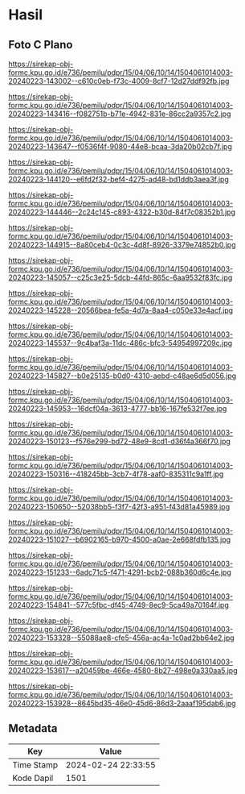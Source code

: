 # Hasil

## Foto C Plano

https://sirekap-obj-formc.kpu.go.id/e736/pemilu/pdpr/15/04/06/10/14/1504061014003-20240223-143002--c610c0eb-f73c-4009-8cf7-12d27ddf92fb.jpg

https://sirekap-obj-formc.kpu.go.id/e736/pemilu/pdpr/15/04/06/10/14/1504061014003-20240223-143416--f082751b-b71e-4942-831e-86cc2a9357c2.jpg

https://sirekap-obj-formc.kpu.go.id/e736/pemilu/pdpr/15/04/06/10/14/1504061014003-20240223-143647--f0536f4f-9080-44e8-bcaa-3da20b02cb7f.jpg

https://sirekap-obj-formc.kpu.go.id/e736/pemilu/pdpr/15/04/06/10/14/1504061014003-20240223-144120--e6fd2f32-bef4-4275-ad48-bd1ddb3aea3f.jpg

https://sirekap-obj-formc.kpu.go.id/e736/pemilu/pdpr/15/04/06/10/14/1504061014003-20240223-144446--2c24c145-c893-4322-b30d-84f7c08352b1.jpg

https://sirekap-obj-formc.kpu.go.id/e736/pemilu/pdpr/15/04/06/10/14/1504061014003-20240223-144915--8a80ceb4-0c3c-4d8f-8926-3379e74852b0.jpg

https://sirekap-obj-formc.kpu.go.id/e736/pemilu/pdpr/15/04/06/10/14/1504061014003-20240223-145057--c25c3e25-5dcb-44fd-865c-6aa9532f83fc.jpg

https://sirekap-obj-formc.kpu.go.id/e736/pemilu/pdpr/15/04/06/10/14/1504061014003-20240223-145228--20566bea-fe5a-4d7a-8aa4-c050e33e4acf.jpg

https://sirekap-obj-formc.kpu.go.id/e736/pemilu/pdpr/15/04/06/10/14/1504061014003-20240223-145537--9c4baf3a-11dc-486c-bfc3-54954997209c.jpg

https://sirekap-obj-formc.kpu.go.id/e736/pemilu/pdpr/15/04/06/10/14/1504061014003-20240223-145827--b0e25135-b0d0-4310-aebd-c48ae6d5d056.jpg

https://sirekap-obj-formc.kpu.go.id/e736/pemilu/pdpr/15/04/06/10/14/1504061014003-20240223-145953--16dcf04a-3613-4777-bb16-167fe532f7ee.jpg

https://sirekap-obj-formc.kpu.go.id/e736/pemilu/pdpr/15/04/06/10/14/1504061014003-20240223-150123--f576e299-bd72-48e9-8cd1-d36f4a366f70.jpg

https://sirekap-obj-formc.kpu.go.id/e736/pemilu/pdpr/15/04/06/10/14/1504061014003-20240223-150316--418245bb-3cb7-4f78-aaf0-835311c9a1ff.jpg

https://sirekap-obj-formc.kpu.go.id/e736/pemilu/pdpr/15/04/06/10/14/1504061014003-20240223-150650--52038bb5-f3f7-42f3-a951-f43d81a45989.jpg

https://sirekap-obj-formc.kpu.go.id/e736/pemilu/pdpr/15/04/06/10/14/1504061014003-20240223-151027--b6902165-b970-4500-a0ae-2e668fdfb135.jpg

https://sirekap-obj-formc.kpu.go.id/e736/pemilu/pdpr/15/04/06/10/14/1504061014003-20240223-151233--6adc71c5-f471-4291-bcb2-088b360d6c4e.jpg

https://sirekap-obj-formc.kpu.go.id/e736/pemilu/pdpr/15/04/06/10/14/1504061014003-20240223-154841--577c5fbc-df45-4749-8ec9-5ca49a70164f.jpg

https://sirekap-obj-formc.kpu.go.id/e736/pemilu/pdpr/15/04/06/10/14/1504061014003-20240223-153328--55088ae8-cfe5-456a-ac4a-1c0ad2bb64e2.jpg

https://sirekap-obj-formc.kpu.go.id/e736/pemilu/pdpr/15/04/06/10/14/1504061014003-20240223-153617--a20459be-466e-4580-8b27-498e0a330aa5.jpg

https://sirekap-obj-formc.kpu.go.id/e736/pemilu/pdpr/15/04/06/10/14/1504061014003-20240223-153928--8645bd35-46e0-45d6-86d3-2aaaf195dab6.jpg


## Metadata

| Key        | Value               |
| ---------- | ------------------- |
| Time Stamp | 2024-02-24 22:33:55 |
| Kode Dapil | 1501                |



